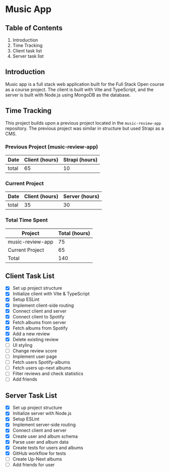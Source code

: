 # Music App

## Table of Contents
1. Introduction
2. Time Tracking
3. Client task list
4. Server task list

## Introduction
Music app is a full stack web application built for the Full Stack Open course as a course project. The client is built with Vite and TypeScript, and the server is built with Node.js using MongoDB as the database.

## Time Tracking
This project builds upon a previous project located in the `music-review-app` repository. The previous project was similar in structure but used Strapi as a CMS. 

### Previous Project (music-review-app)
| Date       | Client (hours) | Strapi (hours) |
|------------|----------------|----------------|
| total      | 65             | 10              |

### Current Project
| Date       | Client (hours) | Server (hours) |
|------------|----------------|----------------|
| total      | 35             | 30              |

### Total Time Spent
| Project    | Total (hours) |
|------------|----------------|
| music-review-app | 75             |
| Current Project  | 65              |
| Total           | 140             |

## Client Task List
- [x] Set up project structure
- [x] Initialize client with Vite & TypeScript
- [x] Setup ESLint 
- [x] Implement client-side routing
- [x] Connect client and server
- [x] Connect client to Spotify
- [x] Fetch albums from server
- [x] Fetch albums from Spotify
- [x] Add a new review
- [x] Delete existing review
- [ ] UI styling
- [ ] Change review score
- [ ] Implement user page
- [ ] Fetch users Spotify-albums
- [ ] Fetch users up-next albums
- [ ] Filter reviews and check statistics
- [ ] Add friends

## Server Task List
- [x] Set up project structure
- [x] Initialize server with Node.js
- [x] Setup ESLint
- [x] Implement server-side routing
- [x] Connect client and server
- [x] Create user and album schema
- [x] Parse user and album data
- [x] Create tests for users and albums
- [x] GitHub workflow for tests
- [ ] Create Up-Next albums
- [ ] Add friends for user
